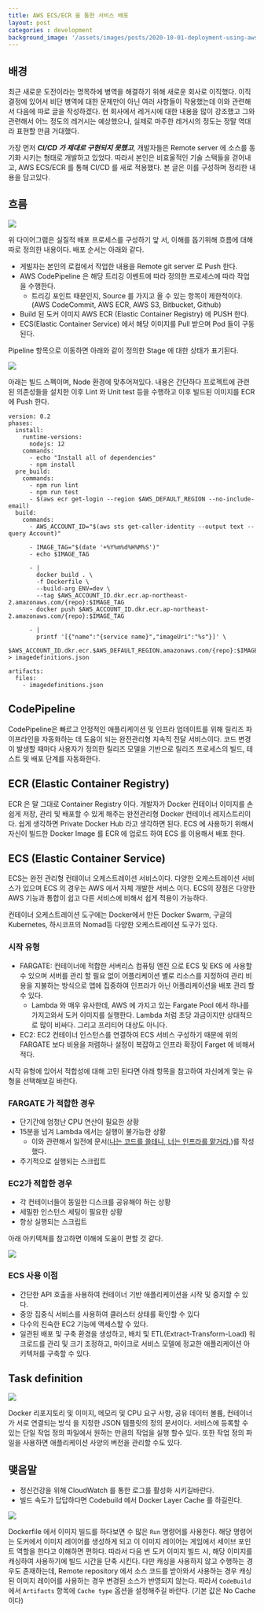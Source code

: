 ```yaml
---
title: AWS ECS/ECR 을 통한 서비스 배포
layout: post
categories : development
background_image: '/assets/images/posts/2020-10-01-deployment-using-aws-ecs-ecr/diagram.png'
---
```


## 배경

최근 새로운 도전이라는 명목하에 병역을 해결하기 위해 새로운 회사로 이직했다.
이직 결정에 있어서 비단 병역에 대한 문제만이 아닌 여러 사항들이 작용했는데 이와 관련해서 다음에 따로 글을 작성하겠다.
현 회사에서 레거시에 대한 내용을 많이 강조했고 그와 관련해서 어느 정도의 레거시는 예상했으나, 실제로 마주한 레거시의 정도는 정말 역대라 표현할 만큼 거대했다.

가장 먼저 ***CI/CD 가 제대로 구현되지 못했고***, 개발자들은 Remote server 에 소스를 동기화 시키는 형태로 개발하고 있었다.
따라서 본인은 비효울적인 기술 스택들을 걷어내고, AWS ECS/ECR 를 통해 CI/CD 를 새로 적용했다.
본 글은 이를 구성하며 정리한 내용을 담고있다.

## 흐름

![](/assets/images/posts/2020-10-01-deployment-using-aws-ecs-ecr/diagram.png)

위 다이어그램은 실질적 배포 프로세스를 구성하기 앞 서, 이해를 돕기위해 흐름에 대해 따로 정의한 내용이다.
배포 순서는 아래와 같다.

- 게빌자는 본인의 로컬에서 작업한 내용을 Remote git server 로 Push 한다.
- AWS CodePipeline 은 해당 트리깅 이벤트에 따라 정의한 프로세스에 따라 작업을 수행한다.
  - 트리깅 포인트 때문인지, Source 를 가지고 올 수 있는 항목이 제한적이다. (AWS CodeCommit, AWS ECR, AWS S3, Bitbucket, Github)
- Build 된 도커 이미지 AWS ECR (Elastic Container Registry) 에 PUSH 한다.
- ECS(Elastic Container Service) 에서 해당 이미지를 Pull 받으며 Pod 들이 구동된다.

Pipeline 항목으로 이동하면 아래와 같이 정의한 Stage 에 대한 상태가 표기된다.

![](/assets/images/posts/2020-10-01-deployment-using-aws-ecs-ecr/pipeline-capture.png)

아래는 빌드 스펙이며, Node 환경에 맞추어져있다.
내용은 간단하다 프로젝트에 관련된 의존성들을 설치한 이후 Lint 와 Unit test 등을 수행하고 이후 빌드된 이미지를 ECR 에 Push 한다.

```
version: 0.2
phases:
  install:
    runtime-versions:
      nodejs: 12
    commands:
      - echo "Install all of dependencies"
      - npm install
  pre_build:
    commands:
      - npm run lint
      - npm run test
      - $(aws ecr get-login --region $AWS_DEFAULT_REGION --no-include-email)
  build:
    commands:
      - AWS_ACCOUNT_ID="$(aws sts get-caller-identity --output text --query Account)"

      - IMAGE_TAG="$(date '+%Y%m%d%H%M%S')"
      - echo $IMAGE_TAG

      - |
        docker build . \
        -f Dockerfile \
        --build-arg ENV=dev \
        --tag $AWS_ACCOUNT_ID.dkr.ecr.ap-northeast-2.amazonaws.com/{repo}:$IMAGE_TAG
      - docker push $AWS_ACCOUNT_ID.dkr.ecr.ap-northeast-2.amazonaws.com/{repo}:$IMAGE_TAG

      - |
        printf '[{"name":"{service name}","imageUri":"%s"}]' \
        $AWS_ACCOUNT_ID.dkr.ecr.$AWS_DEFAULT_REGION.amazonaws.com/{repo}:$IMAGE_TAG > imagedefinitions.json

artifacts:
  files:
    - imagedefinitions.json
```

## CodePipeline

CodePipeline은 빠르고 안정적인 애플리케이션 및 인프라 업데이트를 위해 릴리즈 파이프라인을 자동화하는 데 도움이 되는 완전관리형 지속적 전달 서비스이다.
코드 변경이 발생할 때마다 사용자가 정의한 릴리즈 모델을 기반으로 릴리즈 프로세스의 빌드, 테스트 및 배포 단계를 자동화한다.

## ECR (Elastic Container Registry)

ECR 은 말 그대로 Container Registry 이다.
개발자가 Docker 컨테이너 이미지를 손쉽게 저장, 관리 및 배포할 수 있게 해주는 완전관리형 Docker 컨테이너 레지스트리이다. 
쉽게 생각하면 Private Docker Hub 라고 생각하면 된다.
ECS 에 사용하기 위해서 자신이 빌드한 Docker Image 를 ECR 에 업로드 하여 ECS 를 이용해서 배포 한다.

## ECS (Elastic Container Service)

ECS는 완전 관리형 컨테이너 오케스트레이션 서비스이다.
다양한 오케스트레이션 서비스가 있으며 ECS 의 경우는 AWS 에서 자체 개발한 서비스 이다.
ECS의 장점은 다양한 AWS 기능과 통합이 쉽고 다른 서비스에 비해서 쉽게 적용이 가능하다.

컨테이너 오케스트레이션 도구에는 Docker에서 만든 Docker Swarm, 구글의 Kubernetes, 하시코프의 Nomad등 다양한 오케스트레이션 도구가 있다.

### 시작 유형

- FARGATE: 컨테이너에 적합한 서버리스 컴퓨팅 엔진 으로 ECS 및 EKS 에 사용할 수 있으며 서버를 관리 할 필요 없이 어플리케이션 별로 리소스를 지정하여 관리 비용을 지불하는 방식으로 앱에 집중하여 인프라가 아닌 어플리케이션을 배포 관리 할수 있다.
  - Lambda 와 매우 유사한데, AWS 에 가지고 있는 Fargate Pool 에서 하나를 가지고와서 도커 이미지를 실행한다. Lambda 처럼 초당 과금이지만 상대적으로 많이 비싸다. 그리고 프리티어 대상도 아니다.
- EC2: EC2 컨테이너 인스턴스를 연결하여 ECS 서비스 구성하기 때문에 위의 FARGATE 보다 비용을 저렴하나 설정이 복잡하고 인프라 확장이 Farget 에 비해서 적다.

시작 유형에 있어서 적합성에 대해 고민 된다면 아래 항목을 참고하여 자신에게 맞는 유형을 선택해보길 바란다.

### FARGATE 가 적합한 경우

- 단기간에 엄청난 CPU 연산이 필요한 상황
- 15분을 넘겨 Lambda 에서는 실행이 불가능한 상황
  - 이와 관련해서 일전에 문서([나는 코드를 쓸테니, 너는 인프라를 맡거라.](https://blog.hax0r.info/2018-11-28/i-will-write-the-code-you-will-be-in-charge-of-the-infrastructure/))를 작성했다.
- 주기적으로 실행되는 스크립트

### EC2가 적합한 경우

- 각 컨테이너들이 동일한 디스크를 공유해야 하는 상황
- 세밀한 인스턴스 세팅이 필요한 상황
- 항상 실행되는 스크립트

아래 아키텍쳐를 참고하면 이해에 도움이 편할 것 같다.

![](/assets/images/posts/2020-10-01-deployment-using-aws-ecs-ecr/ecs_architecture.png)

### ECS 사용 이점

- 간단한 API 호출을 사용하여 컨테이너 기반 애플리케이션을 시작 및 중지할 수 있다.
- 중앙 집중식 서비스를 사용하여 클러스터 상태를 확인할 수 있다
- 다수의 친숙한 EC2 기능에 액세스할 수 있다.
- 일관된 배포 및 구축 환경을 생성하고, 배치 및 ETL(Extract-Transform-Load) 워크로드를 관리 및 크기 조정하고, 마이크로 서비스 모델에 정교한 애플리케이션 아키텍처를 구축할 수 있다.

## Task definition

![](/assets/images/posts/2020-10-01-deployment-using-aws-ecs-ecr/Task-Definitions.png)

Docker 리포지토리 및 이미지, 메모리 및 CPU 요구 사항, 공유 데이터 볼륨, 컨테이너가 서로 연결되는 방식 을 지정한 JSON 템플릿의 정의 문서이다.
서비스에 등록할 수 있는 단일 작업 정의 파일에서 원하는 만큼의 작업을 실행 할수 있다. 
또한 작업 정의 파일을 사용하면 애플리케이션 사양의 버전을 관리할 수도 있다.

## 맺음말

- 정신건강을 위해 CloudWatch 를 통한 로그를 활성화 시키길바란다.
- 빌드 속도가 답답하다면  Codebuild 에서 Docker Layer Cache 를 하길란다.

![](/assets/images/posts/2020-10-01-deployment-using-aws-ecs-ecr/codebuild_blogpost_2.png)

Dockerfile 에서 이미지 빌드를 하다보면 수 많은 `Run` 명령어를 사용한다. 해당 명령어는 도커에서 이미지 레이어를 생성하게 되고 이 이미지 레이어는 게임에서 세이브 포인트 역할을 한다고 이해하면 편하다.
따라서 다음 번 도커 이미지 빌드 시, 해당 이미지를 캐싱하여 사용하기에 빌드 시간을 단축 시킨다. 다만 캐싱을 사용하지 않고 수행하는 경우도 존재하는데, Remote repository 에서 소스 코드를 받아와서 사용하는 경우 캐싱된 이미지 레이어를 사용하는 경우
변경된 소스가 반영되지 않는다. 따라서 `CodeBuild` 에서 `Artifacts` 항목에 `Cache type` 옵션을 설정해주길 바란다. (기본 값은 No Cache 이다)



